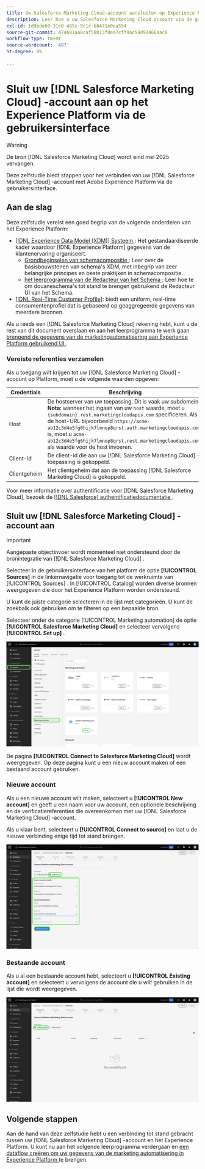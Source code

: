 ```yaml
---
title: Uw Salesforce-Marketing Cloud-account aansluiten op Experience Platform via de gebruikersinterface
description: Leer hoe u uw Salesforce Marketing Cloud account via de gebruikersinterface kunt verbinden met Experience Platform.
exl-id: 1d9bde60-31e0-489c-9c1c-b6471e0ea554
source-git-commit: 474b81aa8caf58013f8ea7cff9ad59d92466aac8
workflow-type: tm+mt
source-wordcount: '487'
ht-degree: 0%

---
```


# Sluit uw [!DNL Salesforce Marketing Cloud] -account aan op het Experience Platform via de gebruikersinterface

>[!WARNING]
>
>De bron [!DNL Salesforce Marketing Cloud] wordt eind mei 2025 vervangen.

Deze zelfstudie biedt stappen voor het verbinden van uw [!DNL Salesforce Marketing Cloud] -account met Adobe Experience Platform via de gebruikersinterface.

## Aan de slag

Deze zelfstudie vereist een goed begrip van de volgende onderdelen van het Experience Platform:

* [[!DNL Experience Data Model (XDM)]  Systeem ](../../../../../xdm/home.md): Het gestandaardiseerde kader waardoor [!DNL Experience Platform] gegevens van de klantenervaring organiseert.
   * [ Grondbeginselen van schemacompositie ](../../../../../xdm/schema/composition.md): Leer over de basisbouwstenen van schema&#39;s XDM, met inbegrip van zeer belangrijke principes en beste praktijken in schemacompositie.
   * [ het leerprogramma van de Redacteur van het Schema ](../../../../../xdm/tutorials/create-schema-ui.md): Leer hoe te om douaneschema&#39;s tot stand te brengen gebruikend de Redacteur UI van het Schema.
* [[!DNL Real-Time Customer Profile]](../../../../../profile/home.md): biedt een uniform, real-time consumentenprofiel dat is gebaseerd op geaggregeerde gegevens van meerdere bronnen.

Als u reeds een [!DNL Salesforce Marketing Cloud] rekening hebt, kunt u de rest van dit document overslaan en aan het leerprogramma te werk gaan [ brengend de gegevens van de marketingautomatisering aan Experience Platform gebruikend UI ](../../dataflow/marketing-automation.md).

### Vereiste referenties verzamelen

Als u toegang wilt krijgen tot uw [!DNL Salesforce Marketing Cloud] -account op Platform, moet u de volgende waarden opgeven:

| Credentials | Beschrijving |
| ---------- | ----------- |
| Host | De hostserver van uw toepassing. Dit is vaak uw subdomein. **Nota:** wanneer het ingaan van uw `host` waarde, moet u `{subdomain}.rest.marketingcloudapis.com` specificeren. Als de host-URL bijvoorbeeld `https://acme-ab12c3d4e5fg6hijk7lmnop8qrst.auth.marketingcloudapis.com/` is, moet u `acme-ab12c3d4e5fg6hijk7lmnop8qrst.rest.marketingcloudapis.com/` als waarde voor de host invoeren. |
| Client-id | De client-id die aan uw [!DNL Salesforce Marketing Cloud] -toepassing is gekoppeld. |
| Clientgeheim | Het clientgeheim dat aan de toepassing [!DNL Salesforce Marketing Cloud] is gekoppeld. |

Voor meer informatie over authentificatie voor [!DNL Salesforce Marketing Cloud], bezoek de [[!DNL Salesforce]  authentificatiedocumentatie ](https://developer.salesforce.com/docs/atlas.en-us.mc-apis.meta/mc-apis/authentication.htm).

## Sluit uw [!DNL Salesforce Marketing Cloud] -account aan

>[!IMPORTANT]
>
>Aangepaste objectinvoer wordt momenteel niet ondersteund door de bronintegratie van [!DNL Salesforce Marketing Cloud] .

Selecteer in de gebruikersinterface van het platform de optie **[!UICONTROL Sources]** in de linkernavigatie voor toegang tot de werkruimte van [!UICONTROL Sources] . In [!UICONTROL Catalog] worden diverse bronnen weergegeven die door het Experience Platform worden ondersteund.

U kunt de juiste categorie selecteren in de lijst met categorieën. U kunt de zoekbalk ook gebruiken om te filteren op een bepaalde bron.

Selecteer onder de categorie [!UICONTROL Marketing automation] de optie **[!UICONTROL Salesforce Marketing Cloud]** en selecteer vervolgens **[!UICONTROL Set up]** .

![ de broncatalogus met de geselecteerde bron van de Marketing Cloud van Salesforce.](../../../../images/tutorials/create/salesforce-marketing-cloud/catalog.png)

De pagina **[!UICONTROL Connect to Salesforce Marketing Cloud]** wordt weergegeven. Op deze pagina kunt u een nieuw account maken of een bestaand account gebruiken.

### Nieuwe account

Als u een nieuwe account wilt maken, selecteert u **[!UICONTROL New account]** en geeft u een naam voor uw account, een optionele beschrijving en de verificatiereferenties die overeenkomen met uw [!DNL Salesforce Marketing Cloud] -account.

Als u klaar bent, selecteert u **[!UICONTROL Connect to source]** en laat u de nieuwe verbinding enige tijd tot stand brengen.

![ de nieuwe rekeningsinterface waar u een nieuwe rekening voor de Marketing Cloud van Salesforce kunt voor authentiek verklaren.](../../../../images/tutorials/create/salesforce-marketing-cloud/new.png)

### Bestaande account

Als u al een bestaande account hebt, selecteert u **[!UICONTROL Existing account]** en selecteert u vervolgens de account die u wilt gebruiken in de lijst die wordt weergegeven.

![ de bestaande rekeningsinterface waar u uit een lijst van bestaande rekeningen van de Marketing Cloud van Salesforce kunt selecteren.](../../../../images/tutorials/create/salesforce-marketing-cloud/existing.png)

## Volgende stappen

Aan de hand van deze zelfstudie hebt u een verbinding tot stand gebracht tussen uw [!DNL Salesforce Marketing Cloud] -account en het Experience Platform. U kunt nu aan het volgende leerprogramma verdergaan en [ een dataflow creëren om uw gegevens van de marketing automatisering in Experience Platform ](../../dataflow/marketing-automation.md) te brengen.
